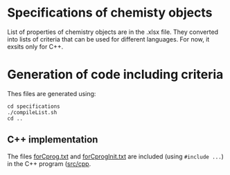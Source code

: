 # Specifications of chemisty objects 
List of properties of chemistry objects are in the .xlsx file.
They converted into lists of criteria that can be used for different languages.
For now, it exsits only for C++.
# Generation of code including criteria 


Thes files are generated using:
```
cd specifications
./compileList.sh
cd ..

```

## C++ implementation
The files [forCprog.txt](forCprog.txt) and [forCprogInit.txt](forCprogInit.txt) are included (using `#include ...`) in the C++ program ([src/cpp](../src/cpp/README.md).
